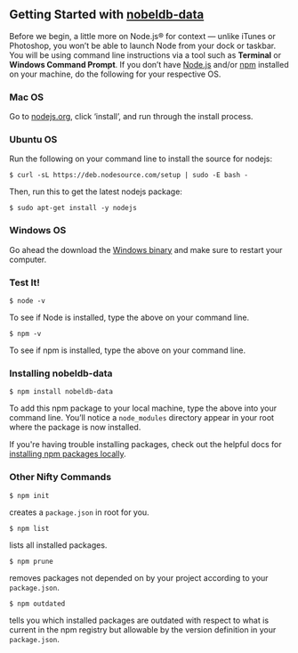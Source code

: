 ## Getting Started with [nobeldb-data](https://www.npmjs.com/package/nobeldb-data)

Before we begin, a little more on Node.js® for context — unlike iTunes or Photoshop, you won’t be able to launch Node from your dock or taskbar. You will be using command line instructions via a tool such as <b>Terminal</b> or <b>Windows Command Prompt</b>. If you don’t have [Node.js](https://nodejs.org/) and/or [npm](https://www.npmjs.com/) installed on your machine, do the following for your respective OS.

### Mac OS
Go to [nodejs.org](https://nodejs.org/), click ‘install’, and run through the install process.

### Ubuntu OS
Run the following on your command line to install the source for nodejs:

`$ curl -sL https://deb.nodesource.com/setup | sudo -E bash -`

Then, run this to get the latest nodejs package:

`$ sudo apt-get install -y nodejs`

### Windows OS
Go ahead the download the [Windows binary](https://nodejs.org/download/) and make sure to restart your computer.

### Test It!
`$ node -v`

To see if Node is installed, type the above on your command line.

`$ npm -v`

To see if npm is installed, type the above on your command line.

### Installing nobeldb-data
`$ npm install nobeldb-data`

To add this npm package to your local machine, type the above into your command line. You’ll notice a `node_modules` directory appear in your root where the package is now installed.

If you're having trouble installing packages, check out the helpful docs for [installing npm packages locally](https://docs.npmjs.com/getting-started/installing-npm-packages-locally).

### Other Nifty Commands
`$ npm init`

creates a `package.json` in root for you.

`$ npm list`

lists all installed packages.

`$ npm prune`

removes packages not depended on by your project according to your `package.json`.

`$ npm outdated`

tells you which installed packages are outdated with respect to what is current in the npm registry but allowable by the version definition in your `package.json`.
